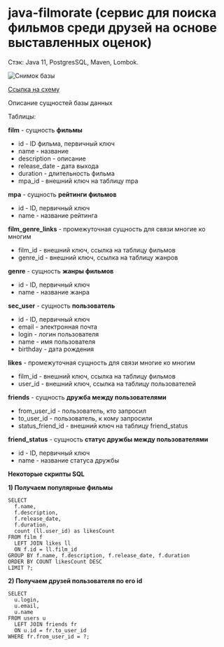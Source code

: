 # java-filmorate (сервис для поиска фильмов среди друзей на основе выставленных оценок)
Стэк: Java 11, PostgresSQL, Maven, Lombok.

![Снимок базы](https://user-images.githubusercontent.com/23657190/180660600-8afb5d58-35bd-43e4-8334-10173a2508f9.PNG)

[Ссылка на схему](https://dbdiagram.io/d/62dd153c0d66c746553aa527)

Описание сущностей базы данных

Таблицы:

**film** - сущность **фильмы**
* id - ID фильма, первичный ключ
* name - название
* description - описание
* release_date - дата выхода
* duration - длительность фильма
* mpa_id - внешний ключ на таблицу mpa

**mpa** - сущность **рейтинги фильмов**
* id - ID, первичный ключ
* name - название рейтинга

**film_genre_links** - промежуточная сущность для связи многие ко многим
* film_id - внешний ключ, ссылка на таблицу фильмов
* genre_id - внешний ключ, ссылка на таблицу жанров

**genre** - сущность **жанры фильмов**
* id - ID, первичный ключ
* name - название жанра

**sec_user** - сущность **пользователь**
* id - ID, первичный ключ
* email - электронная почта
* login - логин пользователя
* name - имя пользователя
* birthday - дата рождения

**likes** - промежуточная сущность для связи многие ко многим
* film_id - внешний ключ, ссылка на таблицу фильмов
* user_id - внешний ключ, ссылка на таблицу пользователей

**friends** - сущность **дружба между пользователями**
* from_user_id - пользователь, кто запросил
* to_user_id - пользователь, к кому запросили
* status_friend_id - внешний ключ на таблицу friend_status

**friend_status** - сущность **статус дружбы между пользователями**
* id - ID, первичный ключ
* name - название статуса дружбы

**Некоторые скрипты SQL**

**1) Получаем популярные фильмы**

    SELECT 
      f.name, 
      f.description, 
      f.release_date, 
      f.duration,
      count (ll.user_id) as likesCount
    FROM film f
      LEFT JOIN likes ll 
      ON f.id = ll.film_id
    GROUP BY f.name, f.description, f.release_date, f.duration
    ORDER BY COUNT likesCount DESC
    LIMIT ?;

**2) Получаем друзей пользователя по его id**

    SELECT 
      u.login, 
      u.email, 
      u.name
    FROM users u
      LEFT JOIN friends fr 
      ON u.id = fr.to_user_id
    WHERE fr.from_user_id = ?;
